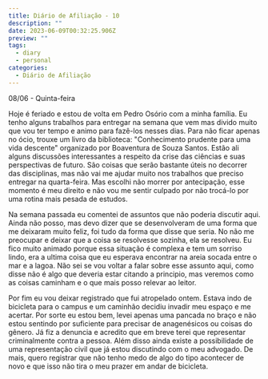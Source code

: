 ```yaml
---
title: Diário de Afiliação - 10
description: ""
date: 2023-06-09T00:32:25.906Z
preview: ""
tags:
  - diary
  - personal
categories:
  - Diário de Afiliação
---
```

08/06 - Quinta-feira

Hoje é feriado e estou de volta em Pedro Osório com a minha família. Eu tenho alguns trabalhos para entregar na semana que vem mas divido muito que vou ter tempo e animo para fazê-los nesses dias. Para não ficar apenas no ócio, trouxe um livro da biblioteca: "Conhecimento prudente para uma vida descente" organizado por Boaventura de Souza Santos. Estão ali alguns discussões interessantes a respeito da crise das ciências e suas perspectivas de futuro. São coisas que serão bastante úteis no decorrer das disciplinas, mas não vai me ajudar muito nos trabalhos que preciso entregar na quarta-feira. Mas escolhi não morrer por antecipação, esse momento é meu direito e não vou me sentir culpado por não trocá-lo por uma rotina mais pesada de estudos.

Na semana passada eu comentei de assuntos que não poderia discutir aqui. Ainda não posso, mas devo dizer que se desenvolveram de uma forma que me deixaram muito feliz, foi tudo da forma que disse que seria. No não me preocupar e deixar que a coisa se resolvesse sozinha, ela se resolveu. Eu fico muito animado porque essa situação é complexa e tem um sorriso lindo, era a ultima coisa que eu esperava encontrar na areia socada entre o mar e a lagoa. Não sei se vou voltar a falar sobre esse assunto aqui, como disse não é algo que deveria estar citando a principio, mas veremos como as coisas caminham e o que mais posso relevar ao leitor.

Por fim eu vou deixar registrado que fui atropelado ontem. Estava indo de bicicleta para o campus e um caminhão decidiu invadir meu espaço e me acertar. Por sorte eu estou bem, levei apenas uma pancada no braço e não estou sentindo por suficiente para precisar de anagenésicos ou coisas do gênero. Já fiz a denuncia e acredito que em breve terei que representar criminalmente contra a pessoa. Além disso ainda existe a possibilidade de uma representação civil que já estou discutindo com o meu advogado. De mais, quero registrar que não tenho medo de algo do tipo acontecer de novo e que isso não tira o meu prazer em andar de bicicleta.
